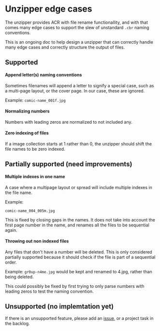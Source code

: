 # Unzipper edge cases

The unzipper provides ACR with file rename functionallity, and with that comes many edge cases to support the slew of unstandard `.cbr` naming conventions.

This is an ongoing doc to help design a unzipper that can correctly handle many edge cases and correctly structure the output of files.

## Supported

#### Append letter(s) naming conventions

Sometimes filenames will append a letter to signify a special case, such as a multi-page layout, or the cover page. In our case, these are ignored.

Example:
`comic-name_001f.jpg`

#### Normalizing numbers

Numbers with leading zeros are normalized to not included any.

#### Zero indexing of files

If a image collection starts at 1 rather than 0, the unzipper should shift the file names to be zero indexed.

## Partially supported (need improvements)

#### Multiple indexes in one name

A case where a multipage layout or spread will include multiple indexes in the file name.

Example:

`comic-name_004_005m.jpg`

This is fixed by closing gaps in the names. It does not take into account the first page number in the name, and renames all the files to be sequential again.

#### Throwing out non indexed files

Any files that don't have a number will be deleted. This is only considered partially supported because it should check if the file is part of a sequential order.

Example:
`gr0up-n4me.jpg` would be kept and renamed to 4.jpg, rather than being deleted.

This could possibly be fixed by first trying to only parse numbers with leading zeros to test the naming convention.

## Unsupported (no implemtation yet)

If there is an unsupported feature, please add an [issue](https://github.com/simonlc/Arc-Comic-Reader/issues/new), or a project task in the backlog.
